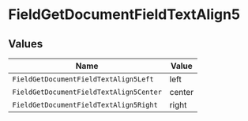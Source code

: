 # FieldGetDocumentFieldTextAlign5


## Values

| Name                                    | Value                                   |
| --------------------------------------- | --------------------------------------- |
| `FieldGetDocumentFieldTextAlign5Left`   | left                                    |
| `FieldGetDocumentFieldTextAlign5Center` | center                                  |
| `FieldGetDocumentFieldTextAlign5Right`  | right                                   |